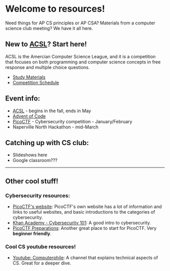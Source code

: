 # Welcome to resources!
Need things for AP CS principles or AP CSA? Materials from a computer science club meeting? We have it all here.

## New to [ACSL](https://www.acsl.org/)? Start here!
ACSL is the Amercian Computer Science League, and it is a competition that focuses on both programming and computer science concepts in free response and multiple choice questions.

- [Study Materials](https://www.acsl.org/get-started/study-materials)
- [Competition Schedule](https://www.acsl.org/get-started/schedule)

## Event info:
- [ACSL](https://www.acsl.org/) - begins in the fall, ends in May
- [Advent of Code](https://adventofcode.com/)
- [PicoCTF](https://picoctf.org/) - Cybersecurity competition - January/February
- Naperville North Hackathon - mid-March

## Catching up with CS club:
- Slideshows here
- Google classroom???   

---

## Other cool stuff!

### Cybersecurity resources:
- [PicoCTF's website](https://picoctf.org/resources): PicoCTF's own website has a lot of information and links to useful websites, and basic introductions to the categories of cybersecurity.
- [Khan Academy - Cybersecurity 101](https://www.khanacademy.org/partner-content/nova/nova-labs-topic/cyber/v/cybersecurity-101): A good intro to cybersecurity.
- [PicoCTF Preparations](https://adamdoupe.com/blog/2013/04/10/picoctf-preparations/): Another great place to start for PicoCTF. Very **beginner friendly**.


### Cool CS youtube resources!
- [Youtube: Computerphile](https://www.youtube.com/user/computerphile): A channel that explains technical aspects of CS. Great for a deeper dive.
